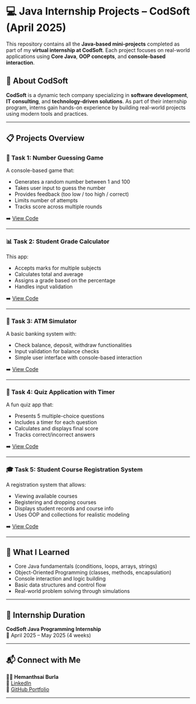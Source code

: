 # 💻 Java Internship Projects – CodSoft (April 2025)

This repository contains all the **Java-based mini-projects** completed as part of my **virtual internship at CodSoft**. Each project focuses on real-world applications using **Core Java**, **OOP concepts**, and **console-based interaction**.

## 🏢 About CodSoft

**CodSoft** is a dynamic tech company specializing in **software development**, **IT consulting**, and **technology-driven solutions**. As part of their internship program, interns gain hands-on experience by building real-world projects using modern tools and practices.

---

## 📋 Projects Overview

### 🔢 Task 1: Number Guessing Game
A console-based game that:
- Generates a random number between 1 and 100
- Takes user input to guess the number
- Provides feedback (too low / too high / correct)
- Limits number of attempts
- Tracks score across multiple rounds

➡️ [View Code](https://github.com/HemanthsaiBurla/CODSOFT/blob/main/Codsoft_Task_1/NumberGuessingGame.java)

---

### 📊 Task 2: Student Grade Calculator
This app:
- Accepts marks for multiple subjects
- Calculates total and average
- Assigns a grade based on the percentage
- Handles input validation

➡️ [View Code](https://github.com/HemanthsaiBurla/CODSOFT/blob/main/Codsoft_Task_2/StudentGradeCalculator.java)

---

### 🏧 Task 3: ATM Simulator
A basic banking system with:
- Check balance, deposit, withdraw functionalities
- Input validation for balance checks
- Simple user interface with console-based interaction

➡️ [View Code](https://github.com/HemanthsaiBurla/CODSOFT/blob/main/Codsoft_Task_3/ATM_Interface.java)

---

### 📝 Task 4: Quiz Application with Timer
A fun quiz app that:
- Presents 5 multiple-choice questions
- Includes a timer for each question
- Calculates and displays final score
- Tracks correct/incorrect answers

➡️ [View Code](https://github.com/HemanthsaiBurla/CODSOFT/blob/main/Codsoft_Task_4/QuizApp.java)

---

### 🎓 Task 5: Student Course Registration System
A registration system that allows:
- Viewing available courses
- Registering and dropping courses
- Displays student records and course info
- Uses OOP and collections for realistic modeling

➡️ [View Code](https://github.com/HemanthsaiBurla/CODSOFT/blob/main/Codsoft_Task_5/CourseRegistrationSystem.java)

---

## 🧠 What I Learned

- Core Java fundamentals (conditions, loops, arrays, strings)
- Object-Oriented Programming (classes, methods, encapsulation)
- Console interaction and logic building
- Basic data structures and control flow
- Real-world problem solving through simulations

---

## 📅 Internship Duration

**CodSoft Java Programming Internship**  
📆 April 2025 – May 2025 (4 weeks)

---

## 📬 Connect with Me

👨‍💻 **Hemanthsai Burla**  
🔗 [LinkedIn](https://www.linkedin.com/in/hemanthsaiburla/)  
📂 [GitHub Portfolio](https://github.com/HemanthsaiBurla)

---


